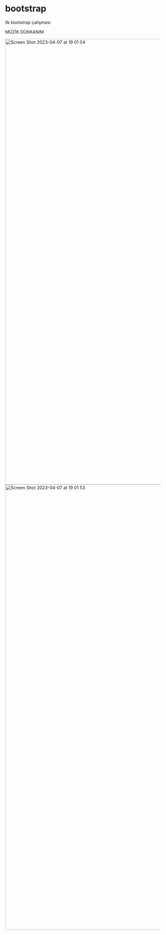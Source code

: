# bootstrap
ilk bootstrap çalışması

MÜZİK DÜKKANIM

<img width="1440" alt="Screen Shot 2023-04-07 at 19 01 04" src="https://user-images.githubusercontent.com/112583001/230640004-8d1609b3-de15-49b4-8b72-2adc6745b07e.png">


<img width="1440" alt="Screen Shot 2023-04-07 at 19 01 53" src="https://user-images.githubusercontent.com/112583001/230640240-01aee97b-bd58-4e32-b0d3-b99b5e57be74.png">
